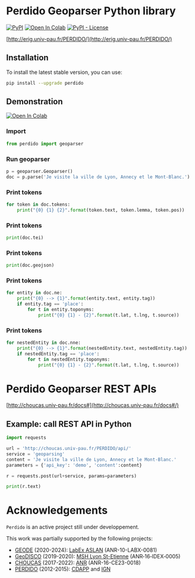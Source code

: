 # Perdido Geoparser Python library



[![PyPI](https://img.shields.io/pypi/v/perdido)](https://pypi.org/project/perdido)
[![Open In Colab](https://colab.research.google.com/assets/colab-badge.svg)](http://colab.research.google.com/github/ludovicmoncla/perdido/blob/main/notebooks/demo_Geoparser.ipynb)
[![PyPI - License](https://img.shields.io/pypi/l/perdido?color=yellow)](https://github.com/ludovicmoncla/perdido/blob/main/LICENSE)

[http://erig.univ-pau.fr/PERDIDO/](http://erig.univ-pau.fr/PERDIDO/)

## Installation

To install the latest stable version, you can use:
```bash
pip install --upgrade perdido
```


## Demonstration

[![Open In Colab](https://colab.research.google.com/assets/colab-badge.svg)](http://colab.research.google.com/github/ludovicmoncla/perdido/blob/main/notebooks/demo_Geoparser.ipynb)

### Import

```python
from perdido import geoparser
```

### Run geoparser

```python
p = geoparser.Geoparser()
doc = p.parse('Je visite la ville de Lyon, Annecy et le Mont-Blanc.')
```

### Print tokens

```python
for token in doc.tokens:
    print("{0} {1} {2}".format(token.text, token.lemma, token.pos))
```

### Print tokens

```python
print(doc.tei)
```

### Print tokens

```python
print(doc.geojson)
```

### Print tokens

```python
for entity in doc.ne:
    print("{0} --> {1}".format(entity.text, entity.tag))
    if entity.tag == 'place':
        for t in entity.toponyms:
            print("{0} {1} - {2}".format(t.lat, t.lng, t.source))
```

### Print tokens

```python
for nestedEntity in doc.nne:
    print("{0} --> {1}".format(nestedEntity.text, nestedEntity.tag))
    if nestedEntity.tag == 'place':
        for t in nestedEntity.toponyms:
            print("{0} {1} - {2}".format(t.lat, t.lng, t.source))
```



# Perdido Geoparser REST APIs

[http://choucas.univ-pau.fr/docs#](http://choucas.univ-pau.fr/docs#/)


## Example: call REST API in Python

```python
import requests

url = 'http://choucas.univ-pau.fr/PERDIDO/api/'
service = 'geoparsing'
content = 'Je visite la ville de Lyon, Annecy et le Mont-Blanc.'
parameters = {'api_key': 'demo', 'content':content}

r = requests.post(url+service, params=parameters)

print(r.text)
```



# Acknowledgements

``Perdido`` is an active project still under developpement.

This work was partially supported by the following projects:
* [GEODE](https://geode-project.github.io) (2020-2024): [LabEx ASLAN](https://aslan.universite-lyon.fr) (ANR-10-LABX-0081)
* [GeoDISCO](https://www.msh-lse.fr/projets/geodisco/) (2019-2020): [MSH Lyon St-Etienne](https://www.msh-lse.fr) (ANR‐16‐IDEX‐0005)
* [CHOUCAS](http://choucas.ign.fr) (2017-2022): [ANR](https://anr.fr/Projet-ANR-16-CE23-0018) (ANR-16-CE23-0018)
* [PERDIDO](http://erig.univ-pau.fr/PERDIDO/) (2012-2015): [CDAPP](https://www.pau.fr/) and [IGN](https://www.ign.fr)